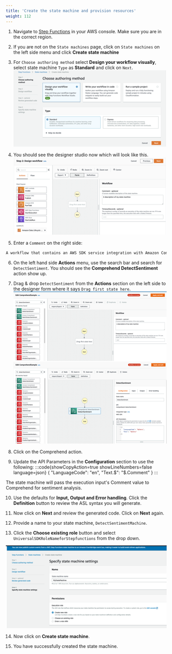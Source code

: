 ```yaml
---
title: 'Create the state machine and provision resources'
weight: 112
---
```


1. Navigate to [Step Functions](https://console.aws.amazon.com/states/home) in your AWS console. Make sure you are in the correct region.

2. If you are not on the `State machines` page, click on `State machines` on the left side menu and click **Create state machine**

3. For `Choose authoring method` select **Design your workflow visually**, select state machine `Type` as **Standard** and click on `Next`.
   ![Studio](/static/img/module-6/studio-selection.png)

4. You should see the designer studio now which will look like this.
   ![](/static/img/module-6/studio-designer.png)

5. Enter a `Comment` on the right side: 

```bash
A workflow that contains an AWS SDK service integration with Amazon Comprehend.
```

6. On the left hand side **Actions** menu, use the search bar and search for `DetectSentiment`. You should see the **Comprehend DetectSentiment** action show up.

7. Drag & drop `DetectSentiment` from the **Actions** section on the left side to the designer form where it says `Drag first state here`.
   ![](/static/img/module-9/detect-sentiment.png)
   ![](/static/img/module-9/detect-sentiment-state.png)

8. Click on the Comprehend action.
9. Update the API Parameters in the **Configuration** section to use the following:
:::code{showCopyAction=true showLineNumbers=false language=json}
{
  "LanguageCode": "en",
  "Text.$": "$.Comment"
}
:::

The state machine will pass the execution input's Comment value to Comprehend for sentiment analysis.

10. Use the defaults for **Input, Output and Error handling**. Click the **Definition** button to review the ASL syntax you will generate.
    
11. Now click on **Next** and review the generated code. Click on **Next** again.
12. Provide a name to your state machine, `DetectSentimentMachine`.

13. Click the **Choose existing role** button and select `UniversalSDKRoleNameforStepfunctions` from the drop down.

![](/static/img/module-9/iam.png)

14. Now click on **Create state machine**.

15. You have successfully created the state machine.
